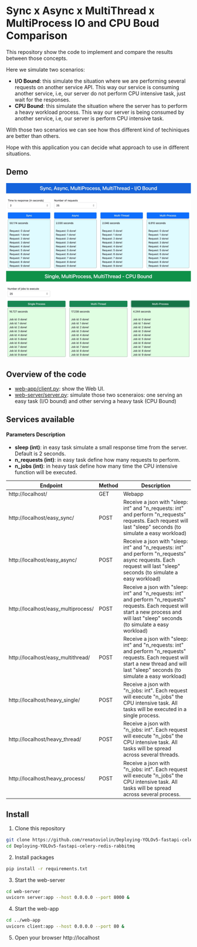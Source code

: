 # Sync x Async x MultiThread x MultiProcess IO and CPU Boud Comparison

This repository show the code to implement and compare the results between those concepts.

Here we simulate two scenarios:
- <b>I/O Bound</b>: this simulate the situation where we are performing several requests on another service API. This way our service is consuming another service, i.e, our server do not perform CPU intensive task, just wait for the responses.
- <b>CPU Bound</b>: this simulate the situation where the server has to perform a heavy workload process. This way our server is being consumed by another service, i.e, our server is perform CPU intensive task.

With those two scenarios we can see how thos different kind of techiniques are better than others.

Hope with this application you can decide what approach to use in different situations.


## Demo
<img src="img/img1.jpg">
<img src="img/img2.jpg">


## Overview of the code
- [web-app/client.py](web-app/client.py): show the Web UI.
- [web-server/server.py](web-server/server.py): simulate those two sceneraios: one serving an easy task (I/O bound) and other serving a heavy task (CPU Bound)


## Services available
#### Parameters Description
- <b>sleep (int)</b>: in easy task simulate a small response time from the server. Default is 2 seconds.
- <b>n_requests (int)</b>: in easy task define how many requests to perform.
- <b>n_jobs (int)</b>: in heavy task define how many time the CPU intensive function will be executed. 

| Endpoint | Method | Description
| --- | --- | --- |
| http://localhost/   | GET  | Webapp
| http://localhost/easy_sync/   | POST  | Receive a json with "sleep: int" and "n_requests: int" and perform "n_requests" requests. Each request will last "sleep" seconds (to simulate a easy workload)
| http://localhost/easy_async/   | POST  | Receive a json with "sleep: int" and "n_requests: int" and perform "n_requests" async requests. Each request will last "sleep" seconds (to simulate a easy workload)
| http://localhost/easy_multiprocess/   | POST  | Receive a json with "sleep: int" and "n_requests: int" and perform "n_requests" requests. Each request will start a new process and will last "sleep" seconds (to simulate a easy workload)
| http://localhost/easy_multithread/   | POST  | Receive a json with "sleep: int" and "n_requests: int" and perform "n_requests" requests. Each request will start a new thread and  will last "sleep" seconds (to simulate a easy workload)
| http://localhost/heavy_single/   | POST  | Receive a json with "n_jobs: int". Each request will execute "n_jobs" the CPU intensive task. All tasks will be executed in a single process.
| http://localhost/heavy_thread/   | POST  | Receive a json with "n_jobs: int". Each request will execute "n_jobs" the CPU intensive task. All tasks will be spread across several threads.
| http://localhost/heavy_process/   | POST  | Receive a json with "n_jobs: int". Each request will execute "n_jobs" the CPU intensive task. All tasks will be spread across several process.


## Install
1. Clone this repository
```bash
git clone https://github.com/renatoviolin/Deploying-YOLOv5-fastapi-celery-redis-rabbitmq.git
cd Deploying-YOLOv5-fastapi-celery-redis-rabbitmq
```

2. Install packages
```bash
pip install -r requirements.txt
```

3. Start the web-server
```bash
cd web-server
uvicorn server:app --host 0.0.0.0 --port 8000 &
```

4. Start the web-app
```bash
cd ../web-app
uvicorn client:app --host 0.0.0.0 --port 80 &
```

5. Open your browser
http://localhost